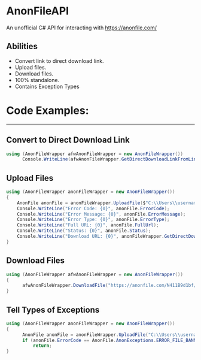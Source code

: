 # AnonFileAPI

An unofficial C# API for interacting with https://anonfile.com/


## Abilities 
  - Convert link to direct download link.
  - Upload files.
  - Download files.
  - 100% standalone.
  - Contains Exception Types
  
 
# Code Examples:
___
## Convert to Direct Download Link
```c#
using (AnonFileWrapper afwAnonFileWrapper = new AnonFileWrapper())
      Console.WriteLine(afwAnonFileWrapper.GetDirectDownloadLinkFromLink("https://anonfile.com/N411B9d1bf/badstuff.txt"));

```

## Upload Files
```c#
using (AnonFileWrapper anonFileWrapper = new AnonFileWrapper())
{
    AnonFile anonFile = anonFileWrapper.UploadFile($"C:\\Users\\username\\OneDrive\\Documents\\test\\example.txt");
    Console.WriteLine("Error Code: {0}", anonFile.ErrorCode);
    Console.WriteLine("Error Message: {0}", anonFile.ErrorMessage);
    Console.WriteLine("Error Type: {0}", anonFile.ErrorType);
    Console.WriteLine("Full URL: {0}", anonFile.FullUrl);
    Console.WriteLine("Status: {0}", anonFile.Status);
    Console.WriteLine("Download URL: {0}", anonFileWrapper.GetDirectDownloadLinkFromLink(anonFile.FullUrl));
}
```

## Download Files
```c#
using (AnonFileWrapper afwAnonFileWrapper = new AnonFileWrapper())
{
      afwAnonFileWrapper.DownloadFile("https://anonfile.com/N411B9d1bf/badstuff.txt", @"C:\Users\Username\Downloads\badstuff.txt");
}
```
## Tell Types of Exceptions
```c#
using (AnonFileWrapper anonFileWrapper = new AnonFileWrapper())
{
      AnonFile anonFile = anonFileWrapper.UploadFile("C:\\Users\\username\\OneDrive\\Documents\\test\\example.txt");
      if (anonFile.ErrorCode == AnonFile.AnonExceptions.ERROR_FILE_BANNED)
          return;
}
```

